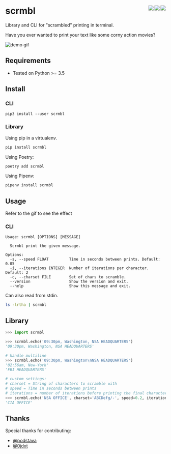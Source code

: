 # scrmbl <a href="https://gitter.im/scrmbl/Lobby"><img align="right" src="https://img.shields.io/badge/chat-on%20gitter-%234FB999.svg"></a> <a href="https://coveralls.io/github/etienne-napoleone/scrmbl?branch=develop"><img align="right" src="https://coveralls.io/repos/github/etienne-napoleone/scrmbl/badge.svg?branch=develop"></a> <a href="https://travis-ci.org/etienne-napoleone/scrmbl"><img align="right" src="https://travis-ci.org/etienne-napoleone/scrmbl.svg?branch=develop"></a>

Library and CLI for "scrambled" printing in terminal.

Have you ever wanted to print your text like some corny action movies?

![demo gif](https://raw.githubusercontent.com/etienne-napoleone/scrmbl/develop/demo.gif)

## Requirements

- Tested on Python >= 3.5

## Install

### CLI

```
pip3 install --user scrmbl
```

### Library

Using pip in a virtualenv.

```bash
pip install scrmbl
```

Using Poetry:

```bash
poetry add scrmbl
```

Using Pipenv:

```bash
pipenv install scrmbl
```

## Usage

Refer to the gif to see the effect

### CLI

```
Usage: scrmbl [OPTIONS] [MESSAGE]

  Scrmbl print the given message.

Options:
  -s, --speed FLOAT         Time in seconds between prints. Default: 0.05
  -i, --iterations INTEGER  Number of iterations per character. Default: 2
  -c, --charset FILE        Set of chars to scramble.
  --version                 Show the version and exit.
  --help                    Show this message and exit.
```

Can also read from stdin.

```bash
ls -lrtha | scrmbl
```

## Library

```python
>>> import scrmbl

>>> scrmbl.echo('09:30pm, Washington, NSA HEADQUARTERS')
'09:30pm, Washington, NSA HEADQUARTERS'

# handle multiline
>>> scrmbl.echo('09:30pm, Washington\nNSA HEADQUARTERS')
'02:56am, New-York'
'FBI HEADQUARTERS'

# custom settings:
# charset = String of characters to scramble with
# speed = Time in seconds between prints
# iterations = number of iterations before printing the final character
>>> scrmbl.echo('NSA OFFICE', charset='ABCDefg/-', speed=0.2, iterations=6)
'CIA OFFICE'
```

## Thanks

Special thanks for contributing:
- [@podstava](https://github.com/podstava)
- [@0jdxt](https://github.com/0jdxt)
